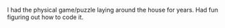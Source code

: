I had the physical game/puzzle laying around the house for years. Had fun figuring out how to code it.  
